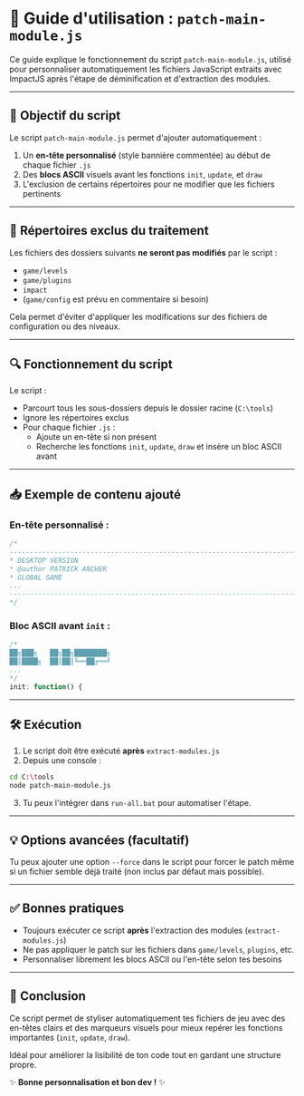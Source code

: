 # 📄 Guide d'utilisation : `patch-main-module.js`

Ce guide explique le fonctionnement du script `patch-main-module.js`, utilisé pour personnaliser automatiquement les fichiers JavaScript extraits avec ImpactJS après l'étape de déminification et d'extraction des modules.

---

## 🎯 Objectif du script

Le script `patch-main-module.js` permet d'ajouter automatiquement :

1. Un **en-tête personnalisé** (style bannière commentée) au début de chaque fichier `.js`
2. Des **blocs ASCII** visuels avant les fonctions `init`, `update`, et `draw`
3. L'exclusion de certains répertoires pour ne modifier que les fichiers pertinents

---

## 📁 Répertoires exclus du traitement

Les fichiers des dossiers suivants **ne seront pas modifiés** par le script :

- `game/levels`
- `game/plugins`
- `impact`
- (`game/config` est prévu en commentaire si besoin)

Cela permet d'éviter d'appliquer les modifications sur des fichiers de configuration ou des niveaux.

---

## 🔍 Fonctionnement du script

Le script :
- Parcourt tous les sous-dossiers depuis le dossier racine (`C:\tools`)
- Ignore les répertoires exclus
- Pour chaque fichier `.js` :
  - Ajoute un en-tête si non présent
  - Recherche les fonctions `init`, `update`, `draw` et insère un bloc ASCII avant

---

## 📥 Exemple de contenu ajouté

### En-tête personnalisé :
```js
/*
----------------------------------------------------------------------------
* DESKTOP VERSION
* @author PATRICK ANCHER
* GLOBAL GAME
...
----------------------------------------------------------------------------
*/
```

### Bloc ASCII avant `init` :
```js
/*
██╗███╗   ██╗██╗████████╗
██║████╗  ██║██║╚══██╔══╝
...
*/
init: function() {
```

---

## 🛠️ Exécution

1. Le script doit être exécuté **après** `extract-modules.js`
2. Depuis une console :
```bash
cd C:\tools
node patch-main-module.js
```

3. Tu peux l'intégrer dans `run-all.bat` pour automatiser l'étape.

---

## 💡 Options avancées (facultatif)

Tu peux ajouter une option `--force` dans le script pour forcer le patch même si un fichier semble déjà traité (non inclus par défaut mais possible).

---

## ✅ Bonnes pratiques

- Toujours exécuter ce script **après** l'extraction des modules (`extract-modules.js`)
- Ne pas appliquer le patch sur les fichiers dans `game/levels`, `plugins`, etc.
- Personnaliser librement les blocs ASCII ou l'en-tête selon tes besoins

---

## 🏁 Conclusion

Ce script permet de styliser automatiquement tes fichiers de jeu avec des en-têtes clairs et des marqueurs visuels pour mieux repérer les fonctions importantes (`init`, `update`, `draw`).

Idéal pour améliorer la lisibilité de ton code tout en gardant une structure propre.

✨ **Bonne personnalisation et bon dev !** ✨

